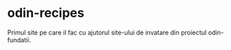 # odin-recipes
Primul site pe care il fac cu ajutorul site-ului de invatare din proiectul odin- fundatii.
